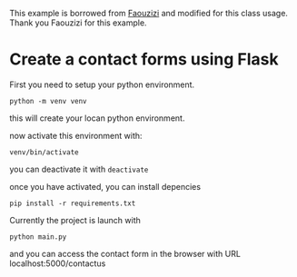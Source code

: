 This example is borrowed from [Faouzizi](https://github.com/Faouzizi/flaskCreateContactForms) and modified for this class usage.
Thank you Faouzizi for this example.

# Create a contact forms using Flask

First you need to setup your python environment.

```shell
python -m venv venv
```

this will create your locan python environment.

now activate this environment with:

```shell
venv/bin/activate
```

you can deactivate it with ```deactivate```

once you have activated, you can install depencies

```shell
pip install -r requirements.txt
```

Currently the project is launch with

```shell
python main.py
```

and you can access the contact form in the browser with URL localhost:5000/contactus